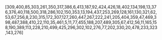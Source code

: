 [309,400,85,303,261,350,317,386,6,413,187,92,424,426,18,402,134,198,13,376,376,40,118,500,318,286,102,150,353,13,194,437,253,269,128,161,130,321,62,53,67,256,8,230,315,172,307,127,260,447,267,222,241,205,404,359,47,469,398,487,388,410,22,110,35,461,5,11,77,455,188,207,489,305,67,412,56,11,165,158,190,389,113,228,210,499,425,296,302,102,276,77,202,330,20,478,233,323,143,276]